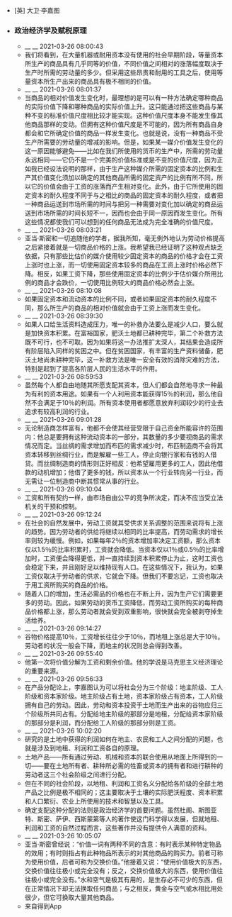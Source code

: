 - [英] 大卫·李嘉图
- ### 政治经济学及赋税原理
    - __ __ 2021-03-26 08:00:43
    - 我们将看到，在大量机器或耐用资本没有使用的社会早期阶段，等量资本所生产的商品具有几乎同等的价值，不同价值之间相对的涨落幅度取决于生产时所需的劳动量的多少。但采用这些昂贵和耐用的工具之后，使用等量资本所生产出来的商品具有极不相同的价值。
    - __ __ 2021-03-26 08:01:37
    - 当商品的相对价值发生变化时，最理想的是可以有一种方法确定哪种商品的实际价值下降和哪种商品的实际价值上升。这只能通过把这些商品与某种不变的标准价值尺度相比较才能实现。这种价值尺度本身不能发生像其他商品那样的变动。但拥有这种价值尺度是不可能的，因为所有商品自身都会和它所确定价值的商品一样发生变化。也就是说，没有一种商品不受生产所需要的劳动量的增减的影响。但是，如果某一媒介价值发生变化的这一原因能够避免——比如在我们所使用的货币的生产中，所需的劳动量永远相同——它仍不是一个完美的价值标准或是不变的价值尺度，因为正如我已经设法说明的那样，由于生产这种媒介所需的固定资本的比例和生产其价值变化须加以确定的其他商品所需的固定资产的比例有所不同，所以它的价值会由于工资的涨落而产生相对变化。此外，由于它所使用的固定资本的耐久程度不同于与之相比的商品的固定资本的耐久程度，或者把一种商品运送到市场所需的时间与把另一种需要对变化加以确定的商品运送到市场所需的时间长短不一，因而也会由于同一原因而发生变化。所有这些情况都使我们可以想到的任何商品无法成为完全准确的价值尺度。
    - __ __ 2021-03-26 08:03:21
    - 亚当·斯密和一切追随他的学者，据我所知，毫无例外地认为劳动价格提高之后紧接着就是一切商品价格的上涨。我希望我已经证明了这种观点缺乏依据，只有那些比估价的媒介使用较少固定资本的商品的价格才会在工资上涨时也上涨，而一切使用固定资本较多的商品在工资上涨时价格必然下降。相反，如果工资下降，那些使用固定资本的比例少于估价媒介所用比例的商品才会跌价，一切使用比例较大的商品价格必然会上涨。
    - __ __ 2021-03-26 08:10:08
    - 如果固定资本和流动资本的比例不同，或者如果固定资本的耐久程度不同，那么所生产的商品的相对价值就会由于工资上涨而发生变化。
    - __ __ 2021-03-26 08:39:30
    - 如果人口给生活资料造成压力，唯一的补救办法要么是减少人口，要么就是加快资本积累。在富裕国家，肥沃土地都已耕种完毕，第二个补救方法既不可行，也不可取。因为如果将这一办法推扩太深人，其结果会造成所有阶层陷入同样的贫困之中。但在贫困国家，有丰富的生产资料储备，肥沃土地尚未耕种完毕，这一补救方法是唯一安全有效的消除灾难的方法，特别是起到了提高各阶层人民的生活水平的作用。
    - __ __ 2021-03-26 08:59:53
    - 虽然每个人都自由地随其所愿支配其资本，但人们都会自然地寻求一种最为有利的资本用途。如果有一个人利用资本能获得15％的利润，那么他自然不会满足于10％的利润。所有资本使用者都愿意放弃利润较少的行业去追求有较高利润的行业。
    - __ __ 2021-03-26 09:01:28
    - 无论制造商怎样富有，他都不会使其经营受限于自己资金所能容许的范围内：他总是要拥有这种流动资本的一部分，其数量的多少要视商品的需求情况而定。当丝绸的需求增加而布匹的需求减少时，布匹制造商不会将其资本转移到丝绸行业，而是解雇一些工人，停止向银行家和有钱的人借贷。而丝绸制造商的情形则正好相反：他希望雇用更多的工人，因此他借款的动机增加；他借了更多的钱，所以资本从一个行业转向另一行业，而无需让一位制造商中断其惯常从事的行业。
    - __ __ 2021-03-26 09:10:04
    - 工资和所有契约一样，由市场自由公平的竞争所决定，而决不应当受立法机关的干预和控制。
    - __ __ 2021-03-26 09:12:24
    - 在社会的自然发展中，劳动工资就其受供求关系调整的范围来说将有上涨的趋势。因为劳动者的供给将继续以相同的比率提高，而劳动需求的增长率则较为缓慢。例如，如果每年2％的资本增加率决定工资额，那么资本仅以1.5％的比率积累时，工资就会降低。当资本仅以1％或0.5％的比率增加时，工资便会降得更低，并一直持续到资本积累停止为止，这时工资也会稳定下来，并且刚好足以维持现有人口。在这些情况下，我认为，如果工资仅取决于劳动者的供求，它就会下降。但我们不要忘记，工资也取决于用工资所购买的商品的价格。
    - 随着人口的增加，生活必需品的价格也在不断上升，因为生产它们需要更多的劳动。因此，如果劳动的货币工资降低，而劳动工资所购买的每种商品价格都上涨，那么劳动者就会受到双重影响，很快就会完全被剥夺掉生活给养。
    - __ __ 2021-03-26 09:14:27
    - 谷物价格提高10％，工资增长往往少于10％，而地租上涨总是大于10％。劳动者的状况一般会下降，而地主的状况则总会得到改善。
    - __ __ 2021-03-26 09:55:40
    - 他第一次将价值分解为工资和剩余价值。他的学说是马克思主义经济理论的重要来源。
    - __ __ 2021-03-26 09:56:33
    - 在产品分配论上，李嘉图认为可以将社会分为三个阶级：地主阶级、工人阶级和资本家阶级。地主阶级占有土地，资本家阶级占有资本，工人阶级拥有自己的劳动。因此，劳动和资本投资于土地而生产出来的谷物应归三个阶级所共同占有。分配给地主阶级的那部分是地租，分配给资本家阶级的那部分是利润，而分配给工人阶级的那部分则是工资。
    - __ __ 2021-03-26 10:02:20
    - 研究的是土地中获得的利润如何在地主、农民和工人之间分配的问题，也就是涉及到地租、利润和工资各自的原理。
    - 土地产品——所有通过劳动、机械和资本的联合使用从地面上所得到的一切——要在土地所有者、耕种所必需的牲畜或资本的拥有者和进行耕种的劳动者这三个社会阶级之间进行分配。
    - 但在不同的社会阶段，以地租、利润和工资名义分配给各阶级的全部土地产品之比例是极不相同的；这主要取决于土壤的实际肥沃程度、资本积累和人口繁衍、农业上所使用的技术和智慧以及工具。
    - 确定支配这种分配的法则是政治经济学的首要问题。虽然杜阁、斯图亚特、斯密、萨伊、西斯蒙第等人的著作使这门科学得以发展，但就地租、利润和工资的自然过程而言，这些著作并没有提供令人满意的资料。
    - __ __ 2021-03-26 10:05:07
    - 亚当·斯密曾经说：“价值一词有两种不同的含意：有时表示某种特定物品的效用；有时则指占有此种物品所表示的对其他商品的购买力。前者可称为使用价值，后者可称为交换价值。”他接着又说：“使用价值极大的东西，交换价值往往极小或完全没有；反之，交换价值极大的东西，使用价值往往极小或完全没有。”水和空气是极其有用的，是生存必不可少的东西，但在正常情况下却无法换取任何商品；与之相反，黄金与空气或水相比用处很少，但它可换取大量其他商品。
    - 来自得到App
